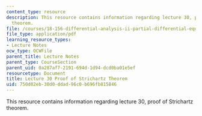 ```yaml
---
content_type: resource
description: This resource contains information regarding lecture 30, proof of Strichartz
  theorem.
file: /courses/18-156-differential-analysis-ii-partial-differential-equations-and-fourier-analysis-spring-2016/750d02eb30d0ddad96c0b696fb815846_MIT18_156S16_lec30.pdf
file_type: application/pdf
learning_resource_types:
- Lecture Notes
ocw_type: OCWFile
parent_title: Lecture Notes
parent_type: CourseSection
parent_uid: 0a287af7-2191-694d-1d94-dcd0ba01e5ef
resourcetype: Document
title: Lecture 30 Proof of Strichartz Theorem
uid: 750d02eb-30d0-ddad-96c0-b696fb815846
---
```

This resource contains information regarding lecture 30, proof of Strichartz theorem.

